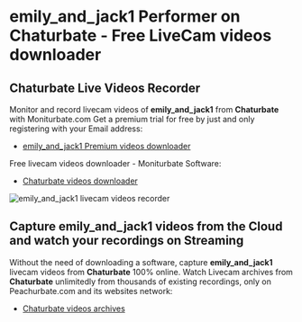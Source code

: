 # emily_and_jack1 Performer on Chaturbate - Free LiveCam videos downloader

## Chaturbate Live Videos Recorder

Monitor and record livecam videos of **emily_and_jack1** from **Chaturbate** with Moniturbate.com
Get a premium trial for free by just and only registering with your Email address:
* [emily_and_jack1 Premium videos downloader](https://moniturbate.com/request-demo-licence-key.html)

Free livecam videos downloader - Moniturbate Software:
* [Chaturbate videos downloader](https://moniturbate.com/moniturbate-download-software.html)

![emily_and_jack1 livecam videos recorder](https://peachurnet.com/templates/moniturbate-software.png)


## Capture emily_and_jack1 videos from the Cloud and watch your recordings on Streaming

Without the need of downloading a software, capture **emily_and_jack1** livecam videos from **Chaturbate** 100% online.
Watch Livecam archives from **Chaturbate** unlimitedly from thousands of existing recordings, only on Peachurbate.com and its websites network:
* [Chaturbate videos archives](https://peachurnet.com/)